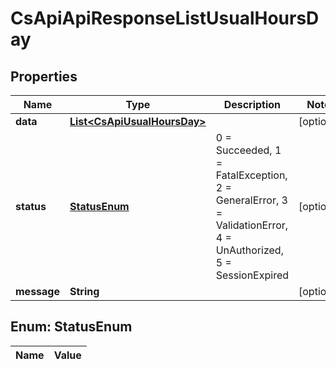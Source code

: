 
# CsApiApiResponseListUsualHoursDay

## Properties
Name | Type | Description | Notes
------------ | ------------- | ------------- | -------------
**data** | [**List&lt;CsApiUsualHoursDay&gt;**](CsApiUsualHoursDay.md) |  |  [optional]
**status** | [**StatusEnum**](#StatusEnum) | 0 &#x3D; Succeeded, 1 &#x3D; FatalException, 2 &#x3D; GeneralError, 3 &#x3D; ValidationError, 4 &#x3D; UnAuthorized, 5 &#x3D; SessionExpired |  [optional]
**message** | **String** |  |  [optional]


<a name="StatusEnum"></a>
## Enum: StatusEnum
Name | Value
---- | -----



